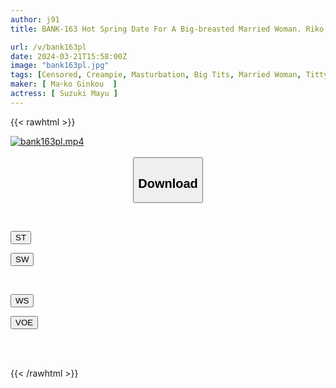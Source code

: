 ```yaml
---
author: j91
title: BANK-163 Hot Spring Date For A Big-breasted Married Woman. Riko, 29 Years Old, A Beautiful Married Woman With A Strong Hairy Pussy And Strong Sexual Desire.

url: /v/bank163pl
date: 2024-03-21T15:58:00Z
image: "bank163pl.jpg"
tags: [Censored, Creampie, Masturbation, Big Tits, Married Woman, Titty Fuck, Kimono, Mourning, Hot Spring	]
maker: [ Ma￮ko Ginkou  ]
actress: [ Suzuki Mayu ]
---
```



{{< rawhtml >}}

<div class="video" data-videoid="696emZzD2WI936J">
    <a href="javascript:;">
        <img src="/v/bank163pl/bank163pl.jpg" width="WIDTH" height="HEIGHT" alt="bank163pl.mp4" loading="lazy">
    </a>
</div>

<script type="text/javascript" src="https://j91.asia/asset/on-demand-st.js"></script>

<br>
  <link rel="stylesheet" href="https://j91.asia/asset/bs5.css">
  
  <center>
  <button class="btn btn-primary" type="button" data-bs-toggle="collapse" data-bs-target=".multi-collapse" aria-expanded="false" aria-controls="multiCollapseExample1 multiCollapseExample2"><h2>Download</h2></button></center>
</p>
<div class="row">
  <div class="col">
    <div class="collapse multi-collapse" id="multiCollapseExample1">
      <div class="card card-body">
	      	      <br>
<div class="buttons">  
<p><a href="https://streamtape.to/v/696emZzD2WI936J" target="_blank"><button class="btn-hover color-3"><i class="fa fa-download"></i> ST</button></a></p>
<p><a href="https://asnwish.com/242uhwwnrqi4" target="_blank"><button class="btn-hover color-2"><i class="fa fa-download"></i> SW</button></a></p></div>
    </div>
  </div>
</div>
  <div class="col">
    <div class="collapse multi-collapse" id="multiCollapseExample2">
      <div class="card card-body">
	      <br>
<div class="buttons">
<p><a href="https://wolfstream.tv/umt6z61zkqqv"><button class="btn-hover color-9"><i class="fa fa-download"></i> WS</button></a></p>
<p><a href="https://voe.sx/lrhr6vfiuuyt"><button class="btn-hover color-8"><i class="fa fa-download"></i> VOE</button></a></p></div>
<br><br>
      </div>
    </div>
  </div>
</div>

{{< /rawhtml >}}